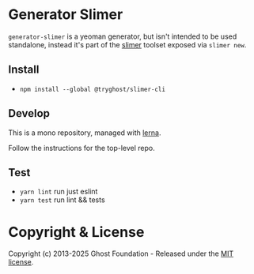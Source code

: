 # Generator Slimer

`generator-slimer` is a yeoman generator, but isn't intended to be used standalone,
instead it's part of the [slimer](https://github.com/TryGhost/slimer) toolset exposed via `slimer new`.

## Install

- `npm install --global @tryghost/slimer-cli`

## Develop

This is a mono repository, managed with [lerna](https://lernajs.io/).

Follow the instructions for the top-level repo.

## Test

- `yarn lint` run just eslint
- `yarn test` run lint && tests

# Copyright & License

Copyright (c) 2013-2025 Ghost Foundation - Released under the [MIT license](LICENSE).
